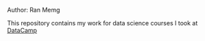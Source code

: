 Author: Ran Memg

This repository contains my work for data science courses I took at [DataCamp](https://www.datacamp.com/home)
